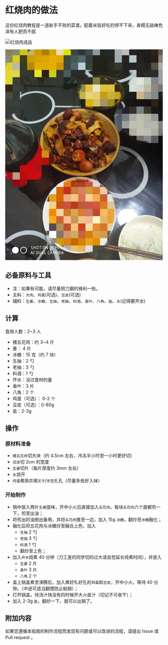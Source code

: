 # 红烧肉的做法

这份红烧肉教程是一道新手不败的菜谱。配着米饭好吃的停不下来，香糯无敌棒色泽有人肥而不腻

![红烧肉成品](./000.jpg)

![红烧肉成品](./001.jpg)

## 必备原料与工具

* 注：如果有可能，请尽量把刀磨的锋利一些。
* 主料：`大肉`、`鸡蛋`(可选)、`豆皮`(可选)
* 辅料：`生姜`、`冰糖`、`生抽`、`老抽`、`料酒`、`香叶`、`八角`、`盐`、`水`(记得要开水)

## 计算

食用人数：2~3 人

* 猪五花肉：约 3~4 斤
* 姜： 4 片
* 冰糖：15 克（约 7 块）
* 生抽：2 勺
* 老抽：3 勺
* 料酒：1 勺
* 开水：没过食材的量
* 香叶：3 片
* 八角：2 个
* 鸡蛋（可选）： 0-2 个
* 豆皮（可选）：0-80g
* 盐：2-3g

## 操作

### 原材料准备

* `猪五花肉`切大块（约 4.5cm 左右，冷冻半小时至一小时更好切）
* `豆皮`切 2cm 的宽度
* `生姜`切片（每片厚度约 3mm 左右）
* `水`烧开
* `鸡蛋`煮熟并用`叉子`/`牙签`扎孔（尽量多些好入味）

### 开始制作

* 锅中放入两片`生姜`提味，开中小火后直接加入`五花肉`，每块`五花肉`六个面都煎一下，煎至出油；
* 将煎出的油倒出备用，并将`五花肉`推至一边，加入 15g `冰糖`，翻炒至`冰糖`融化；
* 融化后将五花肉与冰糖炒至融合上色，加入
  * `生抽` 2 勺
  * `老抽` 3 勺
  * `料酒` 1 勺
  * 翻炒至上色；
* 加入`开水`炖煮 40 分钟（刀工差的同学切的过大请自觉延长炖煮时间），并放入
  * `生姜` 2 片
  * `香叶` 3 片
  * `八角` 2 个
* 盖上锅盖煮至沸腾后，加入煮好扎好孔的`鸡蛋`和`豆皮`，开中小火，等待 40 分钟。（中途可适当翻搅防止粘锅）；
* 打开锅盖，待汤汁快没有的时候开大火收汁（切记不可收干）；
* 加入 2-3g `盐`，翻炒一下，就可以出锅了。

## 附加内容

如果您遵循本指南的制作流程而发现有问题或可以改进的流程，请提出 Issue 或 Pull request 。
